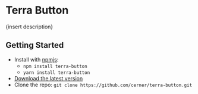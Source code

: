# Terra Button

 {insert description}

## Getting Started

- Install with [npmjs](https://www.npmjs.com): 
  - `npm install terra-button` 
  - `yarn install terra-button` 
- [Download the latest version](https://github.com/cerner/terra-button/archive/master.zip)
- Clone the repo: `git clone https://github.com/cerner/terra-button.git`
